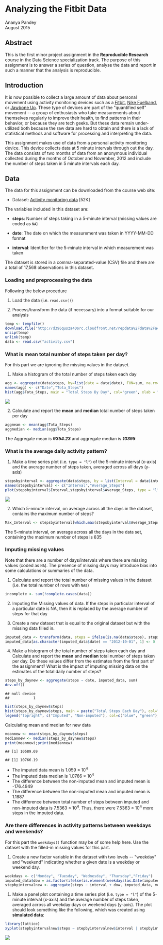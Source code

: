Analyzing the Fitbit Data
====================
Ananya Pandey  
August 2015

## Abstract 
This is the first minor project assignment in the **Reproducible Research** course in the Data Science specialization track. The purpose of this assignment is to answer a series of question, analyse the data and report in such a manner that the analysis is reproducible.  

## Introduction

It is now possible to collect a large amount of data about personal
movement using activity monitoring devices such as a
[Fitbit](http://www.fitbit.com), [Nike
Fuelband](http://www.nike.com/us/en_us/c/nikeplus-fuelband), or
[Jawbone Up](https://jawbone.com/up). These type of devices are part of
the "quantified self" movement -- a group of enthusiasts who take
measurements about themselves regularly to improve their health, to
find patterns in their behavior, or because they are tech geeks. But
these data remain under-utilized both because the raw data are hard to
obtain and there is a lack of statistical methods and software for
processing and interpreting the data.

This assignment makes use of data from a personal activity monitoring
device. This device collects data at 5 minute intervals through out the
day. The data consists of two months of data from an anonymous
individual collected during the months of October and November, 2012
and include the number of steps taken in 5 minute intervals each day.

## Data

The data for this assignment can be downloaded from the course web
site:

* Dataset: [Activity monitoring data](https://d396qusza40orc.cloudfront.net/repdata%2Fdata%2Factivity.zip) [52K]

The variables included in this dataset are:

* **steps**: Number of steps taking in a 5-minute interval (missing
    values are coded as `NA`)

* **date**: The date on which the measurement was taken in YYYY-MM-DD
    format

* **interval**: Identifier for the 5-minute interval in which
    measurement was taken


The dataset is stored in a comma-separated-value (CSV) file and there
are a total of 17,568 observations in this
dataset.


### Loading and preprocessing the data

Following the below procedure 

1. Load the data (i.e. `read.csv()`)

2. Process/transform the data (if necessary) into a format suitable for our analysis


```r
temp <- tempfile()
download.file("http://d396qusza40orc.cloudfront.net/repdata%2Fdata%2Factivity.zip",temp)
unzip(temp)
unlink(temp)
data <- read.csv("activity.csv")
```


### What is mean total number of steps taken per day?

For this part we are ignoring the missing values in the dataset.

1. Make a histogram of the total number of steps taken each day

```r
agg <- aggregate(data$steps, by=list(date = data$date), FUN=sum, na.rm=TRUE)
names(agg) <- c("Date","Tota_Steps")
hist(agg$Tota_Steps, main = "Total Steps By Day", col="green", xlab = "Total Steps", ylab="Frequency")
```

![](PA1_template_files/figure-html/Histogram-1.png) 

2. Calculate and report the **mean** and **median** total number of steps taken per day

```r
aggmean <- mean(agg$Tota_Steps)
aggmedian <- median(agg$Tota_Steps)
```

The Aggregate mean is ***9354.23*** and aggregate median is ***10395***

### What is the average daily activity pattern?

1. Make a time series plot (i.e. `type = "l"`) of the 5-minute interval (x-axis) and the average number of steps taken, averaged across all days (y-axis)

```r
stepsbyinterval <- aggregate(data$steps, by = list(Interval = data$interval),mean, na.rm=TRUE)
names(stepsbyinterval) <- c("Interval","Average_Steps")
plot(stepsbyinterval$Interval,stepsbyinterval$Average_Steps, type = "l", main = "Average Steps By Interval", xlab="Interval", ylab="Number Of Steps")
```

![](PA1_template_files/figure-html/StepsByInterval-1.png) 

2. Which 5-minute interval, on average across all the days in the dataset, contains the maximum number of steps?

```r
Max_Interval <- stepsbyinterval[which.max(stepsbyinterval$Average_Steps),1]
```

The 5-minute interval, on average across all the days in the data set, containing the maximum number of steps is 835

### Imputing missing values

Note that there are a number of days/intervals where there are missing
values (coded as `NA`). The presence of missing days may introduce
bias into some calculations or summaries of the data.

1. Calculate and report the total number of missing values in the dataset (i.e. the total number of rows with `NA`s)

```r
incomplete <- sum(!complete.cases(data))
```
2. Imputing the Missing values of data. If the steps in particular interval of a particular date is NA, then it is replaced by the average number of steps for that day

3. Create a new dataset that is equal to the original dataset but with the missing data filled in.


```r
imputed_data <- transform(data, steps = ifelse(is.na(data$steps), stepsbyinterval$Average_Steps[match(data$interval, stepsbyinterval$Interval)], data$steps))
imputed_data[as.character(imputed_data$date) == "2012-10-01", 1] <- 0
```


4. Make a histogram of the total number of steps taken each day and Calculate and report the **mean** and **median** total number of steps taken per day. Do these values differ from the estimates from the first part of the assignment? What is the impact of imputing missing data on the estimates of the total daily number of steps?


```r
steps_by_daynew <- aggregate(steps ~ date, imputed_data, sum)
dev.off()
```

```
## null device 
##           1
```

```r
hist(steps_by_daynew$steps)
hist(steps_by_daynew$steps, main = paste("Total Steps Each Day"), col="blue", xlab ="Number of Steps", ylab="Frequency", add = TRUE)
legend("topright", c("Imputed", "Non-imputed"), col=c("blue", "green"), lwd=10)
```

Calculating mean and median for new data 

```r
meannew <- mean(steps_by_daynew$steps)
mediannew <- median(steps_by_daynew$steps)
print(meannew);print(mediannew)
```

```
## [1] 10589.69
```

```
## [1] 10766.19
```
* The imputed data mean is 1.059 &times; 10<sup>4</sup>
* The imputed data median is 1.0766 &times; 10<sup>4</sup>
* The difference between the non-imputed mean and imputed mean is -176.4949
* The difference between the non-imputed mean and imputed mean is 1.1887
* The difference between total number of steps between imputed and non-imputed data is 7.5363 &times; 10<sup>4</sup>. Thus, there were 7.5363 &times; 10<sup>4</sup> more steps in the imputed data.

### Are there differences in activity patterns between weekdays and weekends?

For this part the `weekdays()` function may be of some help here. Use
the dataset with the filled-in missing values for this part.

1. Create a new factor variable in the dataset with two levels -- "weekday" and "weekend" indicating whether a given date is a weekday or weekend day.

```r
weekdays <- c("Monday", "Tuesday", "Wednesday", "Thursday","Friday")
imputed_data$dow = as.factor(ifelse(is.element(weekdays(as.Date(imputed_data$date)),weekdays), "Weekday", "Weekend"))
stepbyintervalnew <- aggregate(steps ~ interval + dow, imputed_data, mean)
```


1. Make a panel plot containing a time series plot (i.e. `type = "l"`) of the 5-minute interval (x-axis) and the average number of steps taken, averaged across all weekday days or weekend days (y-axis). The plot should look something like the following, which was created using **simulated data**:


```r
library(lattice)
xyplot(stepbyintervalnew$steps ~ stepbyintervalnew$interval | stepbyintervalnew$dow , main = "Average Step Per Day By Interval", xlab="Interval",ylab="Steps",type="l")
```

![](PA1_template_files/figure-html/unnamed-chunk-7-1.png) 

